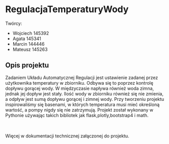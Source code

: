 # RegulacjaTemperaturyWody

Twórcy:
<ul>
<li>Wojciech 145392
<li>Agata 145341
<li>Marcin 144446
<li>Mateusz 145263
</ul>




## Opis projektu
Zadaniem Układu Automatycznej Regulacji jest ustawienie zadanej przez użytkownika temperatury w zbiorniku. Odbywa się to poprzez kontrolę dopływu gorącej wody.
W międzyczasie napływa również woda zimna, jednak jej dopływ jest stały. Ilość wody w zbiorniku również się nie
zmienia, a odpływ jest sumą dopływu gorącej i zimnej wody. Przy tworzeniu projektu inspirowaliśmy się basenami, w
których temperatura musi mieć określoną wartość, a pompy nigdy się nie zatrzymują.
Projekt został wykonany w Pythonie używając takich bibliotek jak flask,plotly,bootstrap4 i math.

<br><br>Więcej w dokumentacji technicznej załączonej do projektu.
